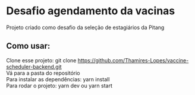 # Desafio agendamento da vacinas
Projeto criado como desafio da seleção de estagiários da Pitang

## Como usar:
Clone esse projeto: git clone https://github.com/Thamires-Lopes/vaccine-scheduler-backend.git  
Vá para a pasta do repositório  
Para instalar as dependências: yarn install  
Para rodar o projeto: yarn dev ou yarn start  
